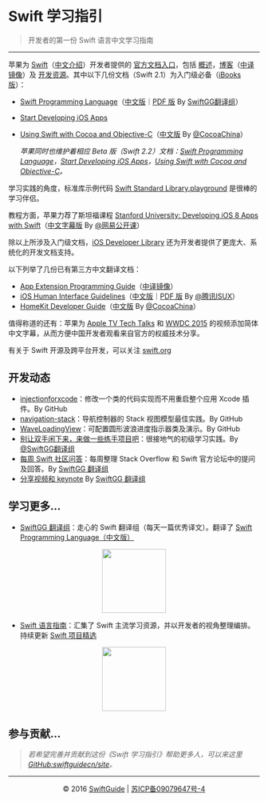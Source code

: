 
# Swift 学习指引
> 开发者的第一份 Swift 语言中文学习指南

---

苹果为 [Swift](http://www.apple.com/swift/)（[中文介绍](http://www.apple.com/cn/swift/)）开发者提供的 [官方文档入口](https://developer.apple.com/swift/)，包括 [概述](https://developer.apple.com/swift/)，[博客](https://developer.apple.com/swift/blog/)（[中译镜像](https://github.com/ipader/SwiftGuide/tree/master/mirror/Swift%20Blog%20-%20Apple%20Developer)）及 [开发资源](https://developer.apple.com/swift/resources/)。其中以下几份文档（Swift 2.1）为入门级必备（[iBooks 版](https://itunes.apple.com/us/book-series/swift-programming-series/id888896989?mt=11)）：

* [Swift Programming Language](https://developer.apple.com/swift/)（[中文版](http://gg.swiftguide.cn)｜[PDF 版](http://wiki.jikexueyuan.com/download/swift/pdf/) By [SwiftGG翻译组](http://weibo.com/swiftguide)）

* [Start Developing iOS Apps](https://developer.apple.com/swift/resources/) 
* [Using Swift with Cocoa and Objective-C](https://developer.apple.com/library/ios/documentation/Swift/Conceptual/BuildingCocoaApps/index.html)（[中文版](https://github.com/CocoaChina-editors/Welcome-to-Swift/blob/master/UsingSwiftwithCocoaandObjective-C%E4%B8%AD%E6%96%87%E6%89%8B%E5%86%8C.md) By [@CocoaChina](http://weibo.com/cocoachina)）


	*苹果同时也维护着相应 Beta 版（Swift 2.2）文档：[Swift Programming Language](https://developer.apple.com/library/prerelease/ios/documentation/Swift/Conceptual/Swift_Programming_Language/index.html)，[Start Developing iOS Apps](https://developer.apple.com/library/prerelease/ios/referencelibrary/GettingStarted/DevelopiOSAppsSwift/index.html)，[Using Swift with Cocoa and Objective-C](https://developer.apple.com/library/prerelease/ios/documentation/Swift/Conceptual/BuildingCocoaApps/index.html)。*

学习实践的角度，标准库示例代码 [Swift Standard Library.playground](https://developer.apple.com/sample-code/swift/downloads/Standard-Library.zip) 是很棒的学习伴侣。

教程方面，苹果力荐了斯坦福课程 [Stanford University: Developing iOS 8 Apps with Swift](https://itunes.com/StanfordSwift)（[中文字幕版](http://open.163.com/special/opencourse/ios8.html) By [@网易公开课](http://weibo.com/163open)）

除以上所涉及入门级文档，[iOS Developer Library](https://developer.apple.com/library/ios/navigation/) 还为开发者提供了更庞大、系统化的开发文档支持。

以下列举了几份已有第三方中文翻译文档：

* [App Extension Programming Guide](https://developer.apple.com/library/ios/documentation/General/Conceptual/ExtensibilityPG/index.html)（[中译镜像](https://github.com/ipader/SwiftGuide/tree/master/mirror/App%20Extension%20Programming%20Guide)）
* [iOS Human Interface Guidelines](https://developer.apple.com/library/ios/documentation/UserExperience/Conceptual/MobileHIG/index.html)（[中文版](https://isux.tencent.com/?s=iOS+9+%E4%BA%BA%E6%9C%BA%E7%95%8C%E9%9D%A2%E6%8C%87%E5%8D%97)｜[PDF 版](http://ixdc.org/2016/files/ISUX[%E8%AF%91]iOS9%20human%20Interface%20Guideline.pdf) By [@腾讯ISUX](http://weibo.com/txisux)）
* [HomeKit Developer Guide](https://developer.apple.com/library/ios/documentation/NetworkingInternet/Conceptual/HomeKitDeveloperGuide/Introduction/Introduction.html)（[中文版](http://www.cocoachina.com/ios/20150324/11411.html) By [@CocoaChina](http://weibo.com/cocoachina)）

值得称道的还有：苹果为 [Apple TV Tech Talks](https://developer.apple.com/videos/) 和 [WWDC 2015](https://developer.apple.com/videos/wwdc2015/) 的视频添加简体中文字幕，从而方便中国开发者观看来自官方的权威技术分享。

有关于 Swift 开源及跨平台开发，可以关注 [swift.org](https://swift.org/)

## 开发动态
* [injectionforxcode](https://github.com/johnno1962/injectionforxcode)：修改一个类的代码实现而不用重启整个应用 Xcode 插件。By GitHub
* [navigation-stack](https://github.com/Ramotion/navigation-stack)：导航控制器的 Stack 视图模型最佳实践。By GitHub
* [WaveLoadingView](https://github.com/liuzhiyi1992/WaveLoadingView)：可配置圆形波浪进度指示器类及演示。By GitHub
* [别让双手闲下来，来做一些练手项目吧](http://swift.gg/2016/03/08/how-to-start-an-ios-app-portfolio/)：很接地气的初级学习实践。By [@SwiftGG翻译组](http://weibo.com/swiftguide)
* [每周 Swift 社区问答](http://swift.gg/2016/03/02/swift-qa-2016-03-02)：每周整理 Stack Overflow 和 Swift 官方论坛中的提问及回答。By [SwiftGG 翻译组](http://swift.gg)
* [分享视频和 keynote](http://swift.gg/2016/03/14/live-video/) By [SwiftGG 翻译组](http://swift.gg)

## 学习更多...

* [SwiftGG 翻译组](http://swift.gg)：走心的 Swift 翻译组（每天一篇优秀译文）。翻译了 [Swift Programming Language（中文版）](http://gg.swiftguide.cn)
<div style='text-align:center'><img src='http://swift.gg/img/wechat.jpg' width='128' /></div>

* [Swift 语言指南](http://dev.swiftguide.cn)：汇集了 Swift 主流学习资源，并以开发者的视角整理编排。持续更新 [Swift 项目精选](https://github.com/ipader/SwiftGuide/blob/master/Featured.md)
<div style='text-align:center'><img src='http://dev.swiftguide.cn/archive/weixin-swiftlanguage.jpg' width='128' /></div>

## 参与贡献...

> *若希望完善并贡献到这份《Swift 学习指引》帮助更多人，可以来这里 [GitHub:swiftguidecn/site](https://github.com/swiftguidecn/site)。*

---
<div align='center'>© 2016 <a href='https://github.com/swiftguidecn/site'>SwiftGuide</a> | <a href='http://www.miibeian.gov.cn/'>苏ICP备09079647号-4</a></div>

